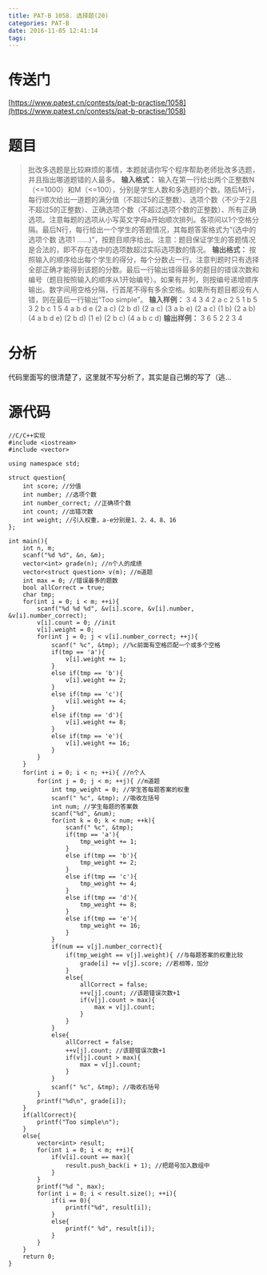 ```yaml
---
title: PAT-B 1058. 选择题(20)
categories: PAT-B
date: 2016-11-05 12:41:14
tags:
---
```

# 传送门
[https://www.patest.cn/contests/pat-b-practise/1058](https://www.patest.cn/contests/pat-b-practise/1058)
<!--more-->
# 题目
> 批改多选题是比较麻烦的事情，本题就请你写个程序帮助老师批改多选题，并且指出哪道题错的人最多。
**输入格式：**
输入在第一行给出两个正整数N（<=1000）和M（<=100），分别是学生人数和多选题的个数。随后M行，每行顺次给出一道题的满分值（不超过5的正整数）、选项个数（不少于2且不超过5的正整数）、正确选项个数（不超过选项个数的正整数）、所有正确选项。注意每题的选项从小写英文字母a开始顺次排列。各项间以1个空格分隔。最后N行，每行给出一个学生的答题情况，其每题答案格式为“(选中的选项个数 选项1 ……)”，按题目顺序给出。注意：题目保证学生的答题情况是合法的，即不存在选中的选项数超过实际选项数的情况。
**输出格式：**
按照输入的顺序给出每个学生的得分，每个分数占一行。注意判题时只有选择全部正确才能得到该题的分数。最后一行输出错得最多的题目的错误次数和编号（题目按照输入的顺序从1开始编号）。如果有并列，则按编号递增顺序输出。数字间用空格分隔，行首尾不得有多余空格。如果所有题目都没有人错，则在最后一行输出“Too simple”。
**输入样例：**
3 4 
3 4 2 a c
2 5 1 b
5 3 2 b c
1 5 4 a b d e
(2 a c) (2 b d) (2 a c) (3 a b e)
(2 a c) (1 b) (2 a b) (4 a b d e)
(2 b d) (1 e) (2 b c) (4 a b c d)
**输出样例：**
3
6
5
2 2 3 4

# 分析
代码里面写的很清楚了，这里就不写分析了，其实是自己懒的写了（逃…

# 源代码

	//C/C++实现
	#include <iostream>
	#include <vector>

	using namespace std;

	struct question{
		int score; //分值 
		int number; //选项个数 
		int number_correct; //正确项个数
		int count; //出错次数
		int weight; //引入权重，a-e分别是1、2、4、8、16
	};

	int main(){
		int n, m;
		scanf("%d %d", &n, &m);
		vector<int> grade(n); //n个人的成绩 
		vector<struct question> v(m); //m道题 
		int max = 0; //错误最多的题数
		bool allCorrect = true; 
		char tmp;
		for(int i = 0; i < m; ++i){
			scanf("%d %d %d", &v[i].score, &v[i].number, &v[i].number_correct);
			v[i].count = 0; //init
			v[i].weight = 0;
			for(int j = 0; j < v[i].number_correct; ++j){
				scanf(" %c", &tmp); //%c前面有空格匹配一个或多个空格
				if(tmp == 'a'){
					v[i].weight += 1;	
				}
				else if(tmp == 'b'){
					v[i].weight += 2;
				}
				else if(tmp == 'c'){
					v[i].weight += 4;
				}
				else if(tmp == 'd'){
					v[i].weight += 8;
				}
				else if(tmp == 'e'){
					v[i].weight += 16;
				}
			}
		}
		for(int i = 0; i < n; ++i){ //n个人
			for(int j = 0; j < m; ++j){ //m道题
				int tmp_weight = 0; //学生答每题答案的权重
				scanf(" %c", &tmp); //吸收左括号
				int num; //学生每题的答案数
				scanf("%d", &num);
				for(int k = 0; k < num; ++k){
					scanf(" %c", &tmp);
					if(tmp == 'a'){
						tmp_weight += 1;	
					}
					else if(tmp == 'b'){
						tmp_weight += 2;
					}
					else if(tmp == 'c'){
						tmp_weight += 4;
					}
					else if(tmp == 'd'){
						tmp_weight += 8;
					}
					else if(tmp == 'e'){
						tmp_weight += 16;
					}
				}
				if(num == v[j].number_correct){
					if(tmp_weight == v[j].weight){ //与每题答案的权重比较 
						grade[i] += v[j].score; //若相等，加分 
					}
					else{
						allCorrect = false;
						++v[j].count; //该题错误次数+1 
						if(v[j].count > max){
							max = v[j].count;
						}
					}
				}
				else{
					allCorrect = false;
					++v[j].count; //该题错误次数+1 
					if(v[j].count > max){
						max = v[j].count;
					}
				}
				scanf(" %c", &tmp); //吸收右括号
			}
			printf("%d\n", grade[i]);
		}
		if(allCorrect){
			printf("Too simple\n");
		}
		else{
			vector<int> result;
			for(int i = 0; i < m; ++i){
				if(v[i].count == max){
					result.push_back(i + 1); //把题号加入数组中 
				}
			}
			printf("%d ", max);
			for(int i = 0; i < result.size(); ++i){
				if(i == 0){
					printf("%d", result[i]);
				}
				else{
					printf(" %d", result[i]);
				}
			}
		}
		return 0;
	}